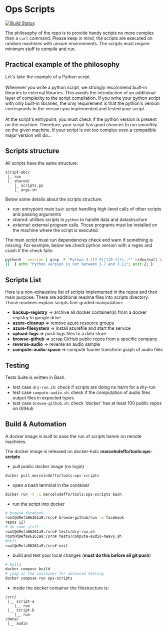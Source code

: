 # Ops Scripts
[![Build Status](https://img.shields.io/github/actions/workflow/status/docker/buildx/build.yml?branch=master&label=build&logo=github&style=flat-square)](https://github.com/MarcelNasser/ops-script/actions?query=workflow%3Abuild)

The philosophy of the repo is to provide handy scripts no more complex than a `curl` command. Please keep in mind, the scripts are executed on random machines with unsure environments.
The scripts must require minimum stuff to compile and run. 

## Practical example of the philosophy
Let's take the example of a Python script.<br><br>
Whenever you write a python script, we strongly recommend built-in libraries to external libraries. This avoids the introduction of an additional layer of complexity to the script compilation. 
If you write your python script with only built-in libraries, the only requirement is that the python's version corresponds to the version you implemented and tested your script.<br><br> 
At the script's entrypoint, you must check if the python version is present on the machine. Therefore, your script has good chances to run smoothly on the given machine. If your script is not too complex even a compatible major version will do...

## Scripts structure 
All scripts have the same structure:
````
script-abc/
 |_ run
 |_ shared/ 
    |_ scripts.py
    |_ args.sh
````

Below some details about the scripts structure:
- *run*: entrypoint main `bash` script handling high-level calls of other scripts and passing arguments
- *shared*: utilities scripts in `python` to handle data and datastructure
- *external*: external program calls. Those programs must be installed on the machine where the script is executed. 

The main script must run dependencies check and warn if something is missing. For example, below we check python version with a regex and crash if the check fails:
````bash
python3 --version | grep -E "Python 3.([7-9]|1[0-1])\..*" >/dev/null \
||  { echo "Python version is not between 3.7 and 3.11"; exit 2; }
````

## Scripts List 
Here is a non-exhaustive list of scripts implemented in the repos and their main purpose. 
There are additional readme files into scripts directory. Those readmes explain scripts fine-graded manipulation:
- **backup-registry** => archive all docker container(s) from a docker registry to google drive
- **azure-cleanup** => remove azure resource groups
- **azure-filesystem** => install azurefile and start the service
- **upload-logs** => push logs files to a data store
- **browse-github** => scrap GitHub public repos from a specific company
- **reverse-audio** => reverse an audio sample
- **compute-audio-space** => compute fourier transform graph of audio files

## Testing
Tests Suite is written in Bash.
- test case `dry-run.sh`: check if scripts are doing no harm for a dry-run
- test case `compute-audio.sh`: check if the computation of audio files output files in expected types 
- test case `browse-github.sh`: check 'docker' has at least 100 public repos on GitHub

## Build & Automation
A docker image is built to ease the run of scripts herein on remote machines. 

The docker image is released on docker-hub: **marcelndeffo/tools:ops-scripts**

- pull public docker image (no login)
````bash
docker pull marcelndeffo/tools:ops-scripts
````
- open a bash terminal in the container
````bash
docker run -t -i marcelndeffo/tools:ops-scripts bash
````
- run the script into docker
````bash
# browse facebook
root@d9efa96261a9:/src# browse-github/run -o facebook
repos 127
# do some stuff...
root@d9efa96261a9:/src# tests/dry-run.sh
root@d9efa96261a9:/src# tests/compute-audio-heavy.sh
#exit
root@d9efa96261a9:/src# exit
````
- build and test your local changes (**must do this before all git push**)
````bash
# build
docker compose build
# jump in the container for advanced testing
docker compose run ops-scripts
````

- inside the docker container the filestructure is:
````
/src/
 |__ script-a
    |__ run
 |__ script-b
    |__ run
/data/
 |__ audio
````